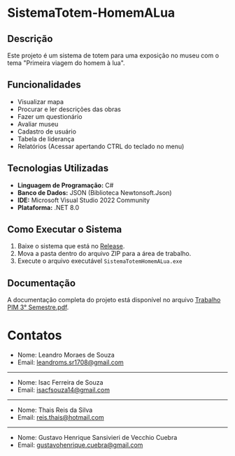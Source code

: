# SistemaTotem-HomemALua

## Descrição
Este projeto é um sistema de totem para uma exposição no museu com o tema "Primeira viagem do homem à lua".

## Funcionalidades
- Visualizar mapa
- Procurar e ler descrições das obras
- Fazer um questionário
- Avaliar museu
- Cadastro de usuário
- Tabela de liderança
- Relatórios (Acessar apertando CTRL do teclado no menu)

## Tecnologias Utilizadas
- **Linguagem de Programação:** C#
- **Banco de Dados:** JSON (Biblioteca Newtonsoft.Json)
- **IDE:** Microsoft Visual Studio 2022 Community
- **Plataforma:** .NET 8.0

## Como Executar o Sistema
1. Baixe o sistema que está no [Release](https://github.com/LeaMoraes/SistemaTotem-HomemALua/releases/tag/1.0.0).
2. Mova a pasta dentro do arquivo ZIP para a área de trabalho.
3. Execute o arquivo executável `SistemaTotemHomemALua.exe`

## Documentação
A documentação completa do projeto está disponível no arquivo [Trabalho PIM 3° Semestre.pdf](https://github.com/LeaMoraes/SistemaTotem-HomemALua/blob/main/Documento%20do%20Projeto/Trabalho%20PIM%203°%20Semestre.pdf).

# Contatos
- Nome: Leandro Moraes de Souza
- Email: leandroms.sr1708@gmail.com

---

- Nome: Isac Ferreira de Souza
- Email: isacfsouza14@gmail.com

---

- Nome: Thais Reis da Silva
- Email: reis.thais@hotmail.com

---

- Nome: Gustavo Henrique Sansivieri de Vecchio Cuebra
- Email: gustavohenrique.cuebra@gmail.com
